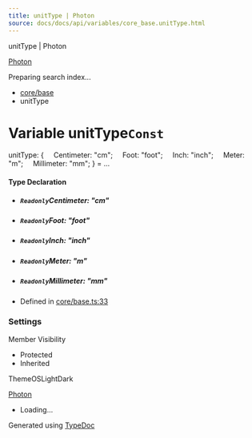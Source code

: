 ```yaml
---
title: unitType | Photon
source: docs/docs/api/variables/core_base.unitType.html
---
```


unitType | Photon

[Photon](../index.html)




Preparing search index...

* [core/base](../modules/core_base.html)
* unitType

# Variable unitType`Const`

unitType: {
    Centimeter: "cm";
    Foot: "foot";
    Inch: "inch";
    Meter: "m";
    Millimeter: "mm";
} = ...

#### Type Declaration

* ##### `Readonly`Centimeter: "cm"
* ##### `Readonly`Foot: "foot"
* ##### `Readonly`Inch: "inch"
* ##### `Readonly`Meter: "m"
* ##### `Readonly`Millimeter: "mm"

* Defined in [core/base.ts:33](https://github.com/mwhite454/photon/blob/main/packages/photon/src/core/base.ts#L33)

### Settings

Member Visibility

* Protected
* Inherited

ThemeOSLightDark

[Photon](../index.html)

* Loading...

Generated using [TypeDoc](https://typedoc.org/)
